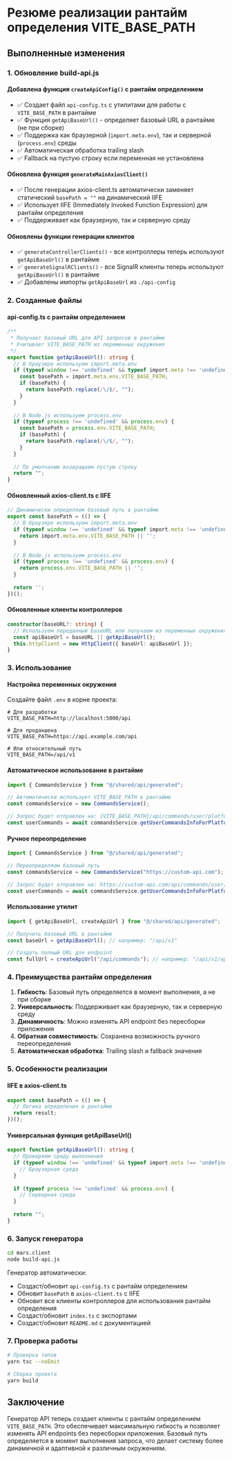 # Резюме реализации рантайм определения VITE_BASE_PATH

## Выполненные изменения

### 1. Обновление build-api.js

#### Добавлена функция `createApiConfig()` с рантайм определением
- ✅ Создает файл `api-config.ts` с утилитами для работы с `VITE_BASE_PATH` в рантайме
- ✅ Функция `getApiBaseUrl()` - определяет базовый URL в рантайме (не при сборке)
- ✅ Поддержка как браузерной (`import.meta.env`), так и серверной (`process.env`) среды
- ✅ Автоматическая обработка trailing slash
- ✅ Fallback на пустую строку если переменная не установлена

#### Обновлена функция `generateMainAxiosClient()`
- ✅ После генерации axios-client.ts автоматически заменяет статический `basePath = ""` на динамический IIFE
- ✅ Использует IIFE (Immediately Invoked Function Expression) для рантайм определения
- ✅ Поддерживает как браузерную, так и серверную среду

#### Обновлены функции генерации клиентов
- ✅ `generateControllerClients()` - все контроллеры теперь используют `getApiBaseUrl()` в рантайме
- ✅ `generateSignalRClients()` - все SignalR клиенты теперь используют `getApiBaseUrl()` в рантайме
- ✅ Добавлены импорты `getApiBaseUrl` из `./api-config`

### 2. Созданные файлы

#### api-config.ts с рантайм определением
```typescript
/**
 * Получает базовый URL для API запросов в рантайме
 * Учитывает VITE_BASE_PATH из переменных окружения
 */
export function getApiBaseUrl(): string {
  // В браузере используем import.meta.env
  if (typeof window !== 'undefined' && typeof import.meta !== 'undefined') {
    const basePath = import.meta.env.VITE_BASE_PATH;
    if (basePath) {
      return basePath.replace(/\/$/, "");
    }
  }
  
  // В Node.js используем process.env
  if (typeof process !== 'undefined' && process.env) {
    const basePath = process.env.VITE_BASE_PATH;
    if (basePath) {
      return basePath.replace(/\/$/, "");
    }
  }
  
  // По умолчанию возвращаем пустую строку
  return "";
}
```

#### Обновленный axios-client.ts с IIFE
```typescript
// Динамически определяем базовый путь в рантайме
export const basePath = (() => {
  // В браузере используем import.meta.env
  if (typeof window !== 'undefined' && typeof import.meta !== 'undefined') {
    return import.meta.env.VITE_BASE_PATH || '';
  }
  
  // В Node.js используем process.env
  if (typeof process !== 'undefined' && process.env) {
    return process.env.VITE_BASE_PATH || '';
  }
  
  return '';
})();
```

#### Обновленные клиенты контроллеров
```typescript
constructor(baseURL?: string) {
  // Используем переданный baseURL или получаем из переменных окружения в рантайме
  const apiBaseUrl = baseURL || getApiBaseUrl();
  this.httpClient = new HttpClient({ baseUrl: apiBaseUrl });
}
```

### 3. Использование

#### Настройка переменных окружения
Создайте файл `.env` в корне проекта:

```env
# Для разработки
VITE_BASE_PATH=http://localhost:5000/api

# Для продакшена
VITE_BASE_PATH=https://api.example.com/api

# Или относительный путь
VITE_BASE_PATH=/api/v1
```

#### Автоматическое использование в рантайме
```typescript
import { CommandsService } from "@/shared/api/generated";

// Автоматически использует VITE_BASE_PATH в рантайме
const commandsService = new CommandsService();

// Запрос будет отправлен на: {VITE_BASE_PATH}/api/commands/user/platform/Api/info
const userCommands = await commandsService.getUserCommandsInfoForPlatform("Api");
```

#### Ручное переопределение
```typescript
import { CommandsService } from "@/shared/api/generated";

// Переопределяем базовый путь
const commandsService = new CommandsService("https://custom-api.com");

// Запрос будет отправлен на: https://custom-api.com/api/commands/user/platform/Api/info
const userCommands = await commandsService.getUserCommandsInfoForPlatform("Api");
```

#### Использование утилит
```typescript
import { getApiBaseUrl, createApiUrl } from "@/shared/api/generated";

// Получить базовый URL в рантайме
const baseUrl = getApiBaseUrl(); // например: "/api/v1"

// Создать полный URL для endpoint
const fullUrl = createApiUrl("/api/commands"); // например: "/api/v1/api/commands"
```

### 4. Преимущества рантайм определения

1. **Гибкость**: Базовый путь определяется в момент выполнения, а не при сборке
2. **Универсальность**: Поддерживает как браузерную, так и серверную среду
3. **Динамичность**: Можно изменять API endpoint без пересборки приложения
4. **Обратная совместимость**: Сохранена возможность ручного переопределения
5. **Автоматическая обработка**: Trailing slash и fallback значения

### 5. Особенности реализации

#### IIFE в axios-client.ts
```typescript
export const basePath = (() => {
  // Логика определения в рантайме
  return result;
})();
```

#### Универсальная функция getApiBaseUrl()
```typescript
export function getApiBaseUrl(): string {
  // Проверяем среду выполнения
  if (typeof window !== 'undefined' && typeof import.meta !== 'undefined') {
    // Браузерная среда
  }
  
  if (typeof process !== 'undefined' && process.env) {
    // Серверная среда
  }
  
  return "";
}
```

### 6. Запуск генератора

```bash
cd mars.client
node build-api.js
```

Генератор автоматически:
- Создаст/обновит `api-config.ts` с рантайм определением
- Обновит `basePath` в `axios-client.ts` с IIFE
- Обновит все клиенты контроллеров для использования рантайм определения
- Создаст/обновит `index.ts` с экспортами
- Создаст/обновит `README.md` с документацией

### 7. Проверка работы

```bash
# Проверка типов
yarn tsc --noEmit

# Сборка проекта
yarn build
```

## Заключение

Генератор API теперь создает клиенты с рантайм определением `VITE_BASE_PATH`. Это обеспечивает максимальную гибкость и позволяет изменять API endpoints без пересборки приложения. Базовый путь определяется в момент выполнения запроса, что делает систему более динамичной и адаптивной к различным окружениям. 
